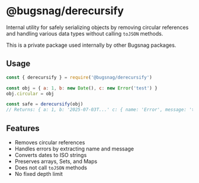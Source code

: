 # @bugsnag/derecursify

Internal utility for safely serializing objects by removing circular references and handling various data types without calling `toJSON` methods.

This is a private package used internally by other Bugsnag packages.

## Usage

```javascript
const { derecursify } = require('@bugsnag/derecursify')

const obj = { a: 1, b: new Date(), c: new Error('test') }
obj.circular = obj

const safe = derecursify(obj)
// Returns: { a: 1, b: '2025-07-03T...' c: { name: 'Error', message: 'test' }, circular: '[Circular]' }
```

## Features

- Removes circular references
- Handles errors by extracting name and message
- Converts dates to ISO strings
- Preserves arrays, Sets, and Maps
- Does not call `toJSON` methods
- No fixed depth limit
